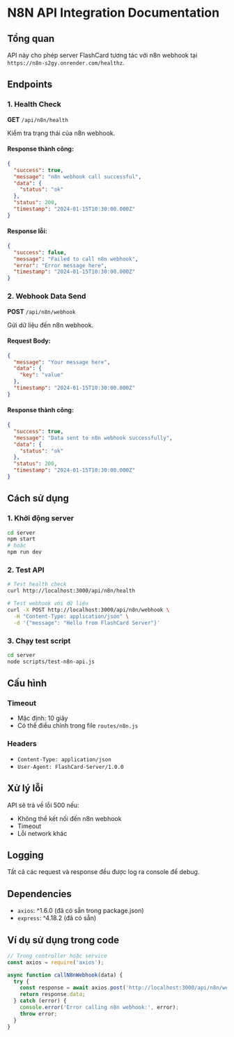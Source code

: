 # N8N API Integration Documentation

## Tổng quan

API này cho phép server FlashCard tương tác với n8n webhook tại `https://n8n-s2gy.onrender.com/healthz`.

## Endpoints

### 1. Health Check

**GET** `/api/n8n/health`

Kiểm tra trạng thái của n8n webhook.

#### Response thành công:
```json
{
  "success": true,
  "message": "n8n webhook call successful",
  "data": {
    "status": "ok"
  },
  "status": 200,
  "timestamp": "2024-01-15T10:30:00.000Z"
}
```

#### Response lỗi:
```json
{
  "success": false,
  "message": "Failed to call n8n webhook",
  "error": "Error message here",
  "timestamp": "2024-01-15T10:30:00.000Z"
}
```

### 2. Webhook Data Send

**POST** `/api/n8n/webhook`

Gửi dữ liệu đến n8n webhook.

#### Request Body:
```json
{
  "message": "Your message here",
  "data": {
    "key": "value"
  },
  "timestamp": "2024-01-15T10:30:00.000Z"
}
```

#### Response thành công:
```json
{
  "success": true,
  "message": "Data sent to n8n webhook successfully",
  "data": {
    "status": "ok"
  },
  "status": 200,
  "timestamp": "2024-01-15T10:30:00.000Z"
}
```

## Cách sử dụng

### 1. Khởi động server
```bash
cd server
npm start
# hoặc
npm run dev
```

### 2. Test API
```bash
# Test health check
curl http://localhost:3000/api/n8n/health

# Test webhook với dữ liệu
curl -X POST http://localhost:3000/api/n8n/webhook \
  -H "Content-Type: application/json" \
  -d '{"message": "Hello from FlashCard Server"}'
```

### 3. Chạy test script
```bash
cd server
node scripts/test-n8n-api.js
```

## Cấu hình

### Timeout
- Mặc định: 10 giây
- Có thể điều chỉnh trong file `routes/n8n.js`

### Headers
- `Content-Type: application/json`
- `User-Agent: FlashCard-Server/1.0.0`

## Xử lý lỗi

API sẽ trả về lỗi 500 nếu:
- Không thể kết nối đến n8n webhook
- Timeout
- Lỗi network khác

## Logging

Tất cả các request và response đều được log ra console để debug.

## Dependencies

- `axios`: ^1.6.0 (đã có sẵn trong package.json)
- `express`: ^4.18.2 (đã có sẵn)

## Ví dụ sử dụng trong code

```javascript
// Trong controller hoặc service
const axios = require('axios');

async function callN8nWebhook(data) {
  try {
    const response = await axios.post('http://localhost:3000/api/n8n/webhook', data);
    return response.data;
  } catch (error) {
    console.error('Error calling n8n webhook:', error);
    throw error;
  }
}
```
